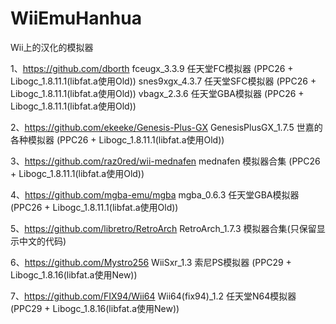 ﻿# WiiEmuHanhua
Wii上的汉化的模拟器

1、https://github.com/dborth
  fceugx_3.3.9        任天堂FC模拟器   (PPC26 + Libogc_1.8.11.1(libfat.a使用Old))
  snes9xgx_4.3.7      任天堂SFC模拟器  (PPC26 + Libogc_1.8.11.1(libfat.a使用Old))
  vbagx_2.3.6         任天堂GBA模拟器  (PPC26 + Libogc_1.8.11.1(libfat.a使用Old))

2、https://github.com/ekeeke/Genesis-Plus-GX
  GenesisPlusGX_1.7.5 世嘉的各种模拟器 (PPC26 + Libogc_1.8.11.1(libfat.a使用Old))

3、https://github.com/raz0red/wii-mednafen
  mednafen            模拟器合集       (PPC26 + Libogc_1.8.11.1(libfat.a使用Old))

4、https://github.com/mgba-emu/mgba
  mgba_0.6.3          任天堂GBA模拟器  (PPC26 + Libogc_1.8.11.1(libfat.a使用Old))

5、https://github.com/libretro/RetroArch
  RetroArch_1.7.3     模拟器合集(只保留显示中文的代码)

6、https://github.com/Mystro256
  WiiSxr_1.3          索尼PS模拟器     (PPC29 + Libogc_1.8.16(libfat.a使用New))

7、https://github.com/FIX94/Wii64
  Wii64(fix94)_1.2    任天堂N64模拟器  (PPC29 + Libogc_1.8.16(libfat.a使用New))